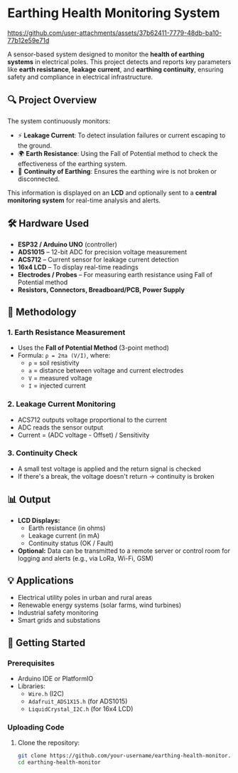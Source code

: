 # Earthing Health Monitoring System



https://github.com/user-attachments/assets/37b62411-7779-48db-ba10-77b12e59e71d



A sensor-based system designed to monitor the **health of earthing systems** in electrical poles. This project detects and reports key parameters like **earth resistance**, **leakage current**, and **earthing continuity**, ensuring safety and compliance in electrical infrastructure.

## 🔍 Project Overview

The system continuously monitors:
- ⚡ **Leakage Current**: To detect insulation failures or current escaping to the ground.
- 🌍 **Earth Resistance**: Using the Fall of Potential method to check the effectiveness of the earthing system.
- 🔗 **Continuity of Earthing**: Ensures the earthing wire is not broken or disconnected.

This information is displayed on an **LCD** and optionally sent to a **central monitoring system** for real-time analysis and alerts.

## 🛠️ Hardware Used

- **ESP32 / Arduino UNO** (controller)
- **ADS1015** – 12-bit ADC for precision voltage measurement
- **ACS712** – Current sensor for leakage current detection
- **16x4 LCD** – To display real-time readings
- **Electrodes / Probes** – For measuring earth resistance using Fall of Potential method
- **Resistors, Connectors, Breadboard/PCB, Power Supply**

## 📐 Methodology

### 1. **Earth Resistance Measurement**
- Uses the **Fall of Potential Method** (3-point method)
- Formula: `ρ = 2πa (V/I)`, where:
  - `ρ` = soil resistivity
  - `a` = distance between voltage and current electrodes
  - `V` = measured voltage
  - `I` = injected current

### 2. **Leakage Current Monitoring**
- ACS712 outputs voltage proportional to the current
- ADC reads the sensor output
- Current = (ADC voltage - Offset) / Sensitivity

### 3. **Continuity Check**
- A small test voltage is applied and the return signal is checked
- If there's a break, the voltage doesn't return → continuity is broken

## 📊 Output

- **LCD Displays:**
  - Earth resistance (in ohms)
  - Leakage current (in mA)
  - Continuity status (OK / Fault)
- **Optional:** Data can be transmitted to a remote server or control room for logging and alerts (e.g., via LoRa, Wi-Fi, GSM)

## 💡 Applications

- Electrical utility poles in urban and rural areas
- Renewable energy systems (solar farms, wind turbines)
- Industrial safety monitoring
- Smart grids and substations

## 🚀 Getting Started

### Prerequisites
- Arduino IDE or PlatformIO
- Libraries:
  - `Wire.h` (I2C)
  - `Adafruit_ADS1X15.h` (for ADS1015)
  - `LiquidCrystal_I2C.h` (for 16x4 LCD)

### Uploading Code
1. Clone the repository:
   ```bash
   git clone https://github.com/your-username/earthing-health-monitor.git
   cd earthing-health-monitor
